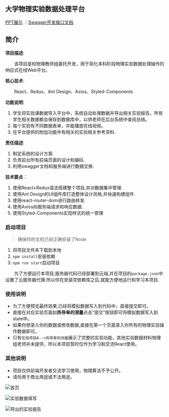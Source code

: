 ## 大学物理实验数据处理平台

[PPT展示](https://827652549.github.io/zzuli_wuli.pptx)
｜[Swagger开发接口文档](http://47.103.4.115:8091/docs/)
## 简介
**项目描述**:

&emsp;&emsp;该项目是校物理教师组委托开发，用于简化本科阶段物理实验数据处理操作的响应式在线Web平台。

**核心技术**:

&emsp;&emsp;React、Redux、Ant Design、Axios、Styled-Components

**功能说明**:

1. 学生将实验课数据导入平台中，系统自动处理数据并导出相关实验报告。所有学生相关数据都会保存到数据库中，以供老师在后台系统中查阅总结。
2. 每个实验有不同数据表单，并能播放在线视频。
3. 在平台提供的附加功能中有相关的实验相关参考资料.


**责任描述**:

1. 制定系统的设计方案.
2. 负责前台所有前端页面的设计和编码.
3. 利用swagger文档和服务端进行数据交换.

**技术要点**：

1. 使用React+Redux语法搭建整个项目,并对数据集中管理.
2. 使用Ant Design的UI组件库打造整体设计风格,并快速构建组件.
3. 使用react-router-dom进行路由转发.
4. 使用Axios向服务端请求和响应数据.
5. 使用Styled-Components实现样式的统一管理

### 启动项目
>确保你的主机已经正确安装了Node

1. 将项目文件夹下载到本地
2. `npm install`安装依赖
3. `npm run start`启动项目


&emsp;&emsp;为了方便运行本项目,服务器代码已经部署到云端,并在项目的`package.json`中设置了云服务器代理.所以你在安装完依赖库之后,就能方便地运行和学习本项目.

### 使用说明
- 为了方便预览最终效果,已经将模拟数据写入到代码中，直接提交即可。
- 直接在对应实验页面如**热导率的测量**点击“提交”按钮即可将模拟数据写入到state中。
- 如果你想录入你的数据或修改数据,直接在第一个页面录入你所有的物理实验操作数据即可。
- 只有`实验项目A-->热导率的测量`展示了完整的实验功能，其他实验数据材料物理组老师并未提供，所以本项目暂时仅作为学习和交流React使用。
### 其他说明
- 项目仅供前端开发者交流学习使用，物理算法不予公开。
- 请勿用于商业用途或不法用途。


![首页](https://s2.ax1x.com/2020/02/23/33Aj4f.jpg)

![实验数据填写](https://s2.ax1x.com/2020/02/23/33EII0.jpg)

![导出的实验报告](https://s2.ax1x.com/2020/02/23/33E5aq.jpg)






